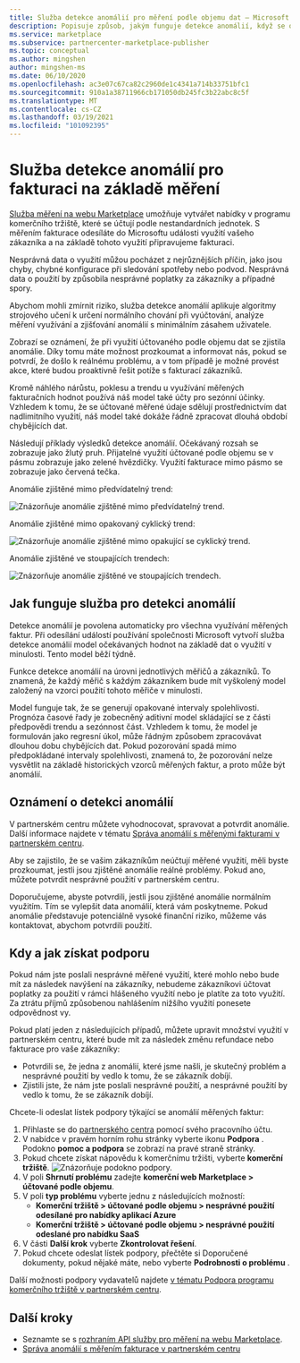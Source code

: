 ```yaml
---
title: Služba detekce anomálií pro měření podle objemu dat – Microsoft Azure Marketplace
description: Popisuje způsob, jakým funguje detekce anomálií, když se odesílají oznámení a co s nimi dělat, a možnosti podpory.
ms.service: marketplace
ms.subservice: partnercenter-marketplace-publisher
ms.topic: conceptual
ms.author: mingshen
author: mingshen-ms
ms.date: 06/10/2020
ms.openlocfilehash: ac3e07c67ca82c2960de1c4341a714b33751bfc1
ms.sourcegitcommit: 910a1a38711966cb171050db245fc3b22abc8c5f
ms.translationtype: MT
ms.contentlocale: cs-CZ
ms.lasthandoff: 03/19/2021
ms.locfileid: "101092395"
---
```

# <a name="anomaly-detection-service-for-metered-billing"></a>Služba detekce anomálií pro fakturaci na základě měření

[Služba měření na webu Marketplace](marketplace-metering-service-apis-faq.md) umožňuje vytvářet nabídky v programu komerčního tržiště, které se účtují podle nestandardních jednotek. S měřením fakturace odesíláte do Microsoftu události využití vašeho zákazníka a na základě tohoto využití připravujeme fakturaci.

Nesprávná data o využití můžou pocházet z nejrůznějších příčin, jako jsou chyby, chybné konfigurace při sledování spotřeby nebo podvod. Nesprávná data o použití by způsobila nesprávné poplatky za zákazníky a případné spory.

Abychom mohli zmírnit riziko, služba detekce anomálií aplikuje algoritmy strojového učení k určení normálního chování při vyúčtování, analýze měření využívání a zjišťování anomálií s minimálním zásahem uživatele.

Zobrazí se oznámení, že při využití účtovaného podle objemu dat se zjistila anomálie. Díky tomu máte možnost prozkoumat a informovat nás, pokud se potvrdí, že došlo k reálnému problému, a v tom případě je možné provést akce, které budou proaktivně řešit potíže s fakturací zákazníků.

Kromě náhlého nárůstu, poklesu a trendu u využívání měřených fakturačních hodnot používá náš model také účty pro sezónní účinky. Vzhledem k tomu, že se účtované měřené údaje sdělují prostřednictvím dat nadlimitního využití, náš model také dokáže řádně zpracovat dlouhá období chybějících dat.

Následují příklady výsledků detekce anomálií. Očekávaný rozsah se zobrazuje jako žlutý pruh. Přijatelné využití účtované podle objemu se v pásmu zobrazuje jako zelené hvězdičky. Využití fakturace mimo pásmo se zobrazuje jako červená tečka.  

Anomálie zjištěné mimo předvídatelný trend:

![Znázorňuje anomálie zjištěné mimo předvídatelný trend.](media/anomaly-1.png)

Anomálie zjištěné mimo opakovaný cyklický trend:

![Znázorňuje anomálie zjištěné mimo opakující se cyklický trend.](media/anomaly-2.png)

Anomálie zjištěné ve stoupajících trendech:

![Znázorňuje anomálie zjištěné ve stoupajících trendech.](media/anomaly-3.png)

## <a name="how-anomaly-detection-service-works"></a>Jak funguje služba pro detekci anomálií

Detekce anomálií je povolena automaticky pro všechna využívání měřených faktur. Při odesílání událostí používání společnosti Microsoft vytvoří služba detekce anomálií model očekávaných hodnot na základě dat o využití v minulosti. Tento model běží týdně.

Funkce detekce anomálií na úrovni jednotlivých měřičů a zákazníků. To znamená, že každý měřič s každým zákazníkem bude mít vyškolený model založený na vzorci použití tohoto měřiče v minulosti.

Model funguje tak, že se generují opakované intervaly spolehlivosti. Prognóza časové řady je zobecněný aditivní model skládající se z části předpovědi trendu a sezónnost část. Vzhledem k tomu, že model je formulován jako regresní úkol, může řádným způsobem zpracovávat dlouhou dobu chybějících dat. Pokud pozorování spadá mimo předpokládané intervaly spolehlivosti, znamená to, že pozorování nelze vysvětlit na základě historických vzorců měřených faktur, a proto může být anomálií.

## <a name="anomaly-detection-notification"></a>Oznámení o detekci anomálií

V partnerském centru můžete vyhodnocovat, spravovat a potvrdit anomálie. Další informace najdete v tématu [Správa anomálií s měřenými fakturami v partnerském centru](../anomaly-detection.md).

Aby se zajistilo, že se vašim zákazníkům neúčtují měřené využití, měli byste prozkoumat, jestli jsou zjištěné anomálie reálné problémy. Pokud ano, můžete potvrdit nesprávné použití v partnerském centru.

Doporučujeme, abyste potvrdili, jestli jsou zjištěné anomálie normálním využitím. Tím se vylepšit data anomálií, která vám poskytneme. Pokud anomálie představuje potenciálně vysoké finanční riziko, můžeme vás kontaktovat, abychom potvrdili použití.

## <a name="when-and-how-to-get-support"></a>Kdy a jak získat podporu

Pokud nám jste poslali nesprávné měřené využití, které mohlo nebo bude mít za následek navýšení na zákazníky, nebudeme zákazníkovi účtovat poplatky za použití v rámci hlášeného využití nebo je platíte za toto využití. Za ztrátu příjmů způsobenou nahlášením nižšího využití ponesete odpovědnost vy.

Pokud platí jeden z následujících případů, můžete upravit množství využití v partnerském centru, které bude mít za následek změnu refundace nebo fakturace pro vaše zákazníky:

- Potvrdili se, že jedna z anomálií, které jsme našli, je skutečný problém a nesprávné použití by vedlo k tomu, že se zákazník dobíjí.
- Zjistili jste, že nám jste poslali nesprávné použití, a nesprávné použití by vedlo k tomu, že se zákazník dobíjí.

Chcete-li odeslat lístek podpory týkající se anomálií měřených faktur:

1. Přihlaste se do [partnerského centra](https://partner.microsoft.com/dashboard/commercial-marketplace/overview) pomocí svého pracovního účtu.
1. V nabídce v pravém horním rohu stránky vyberte ikonu **Podpora** . Podokno **pomoc a podpora** se zobrazí na pravé straně stránky.
1. Pokud chcete získat nápovědu k komerčnímu tržišti, vyberte **komerční tržiště**.
   ![Znázorňuje podokno podpory.](../media/support/commercial-marketplace-support-pane.png)
1. V poli **Shrnutí problému** zadejte **komerční web Marketplace > účtované podle objemu**.
1. V poli **typ problému** vyberte jednu z následujících možností:
    - **Komerční tržiště > účtované podle objemu > nesprávné použití odesílané pro nabídky aplikací Azure**
    - **Komerční tržiště > účtované podle objemu > nesprávné použití odeslané pro nabídku SaaS**
1. V části **Další krok** vyberte **Zkontrolovat řešení**.
1. Pokud chcete odeslat lístek podpory, přečtěte si Doporučené dokumenty, pokud nějaké máte, nebo vyberte **Podrobnosti o problému** .

Další možnosti podpory vydavatelů najdete [v tématu Podpora programu komerčního tržiště v partnerském centru](../support.md).

## <a name="next-steps"></a>Další kroky

- Seznamte se s [rozhraním API služby pro měření na webu Marketplace](marketplace-metering-service-apis.md).
- [Správa anomálií s měřením fakturace v partnerském centru](../anomaly-detection.md)
